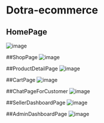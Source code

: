 # Dotra-ecommerce

## HomePage
![image](https://github.com/user-attachments/assets/c01a6502-19f4-493a-9644-02e013fa39f0)

##ShopPage
![image](https://github.com/user-attachments/assets/7cec8538-95a5-4b35-929b-a55037686bd1)

##ProductDetailPage
![image](https://github.com/user-attachments/assets/9cae784d-bac4-4c63-b1d5-a3ba9e42e329)

##CartPage
![image](https://github.com/user-attachments/assets/b727b3ae-362b-4337-9d60-6e950af30696)

##ChatPageForCustomer
![image](https://github.com/user-attachments/assets/5859cbd1-c3e8-4709-b359-1e30d6ffa8d1)

##SellerDashboardPage
![image](https://github.com/user-attachments/assets/d54c222f-876c-4037-942f-3122bce49945)

##AdminDashboardPage
![image](https://github.com/user-attachments/assets/140419a9-9e36-4a8b-8b37-dfe90e087a70)
